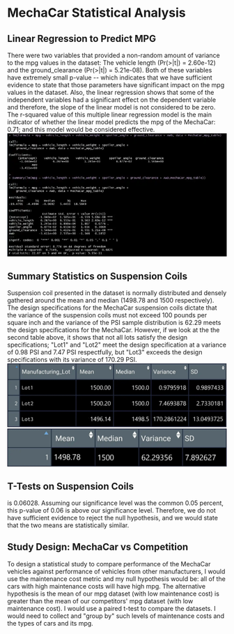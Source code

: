 # MechaCar Statistical Analysis

## Linear Regression to Predict MPG
There were two variables that provided a non-random amount of variance to the mpg values in the dataset: The vehicle length (Pr(>|t|) = 2.60e-12) and the ground_clearance (Pr(>|t|) = 5.21e-08). Both of these variables have extremely small p-value -- which indicates that we have sufficient evidence to state that those parameters have significant impact on the mpg values in the dataset. Also, the linear regression shows that some of the independent variables had a significant effect on the dependent variable and therefore, the slope of the linear model is not considered to be zero. The r-squared value of this multiple linear regression model is the main indicator of whether the linear model predicts the mpg of the MechaCar: 0.71; and this model would be considered effective.
![This is an image]( https://github.com/gonzojc/MechaCar_Statistical_Analysis/blob/main/Resources/images/linearregression.PNG)

## Summary Statistics on Suspension Coils
Suspension coil presented in the dataset is normally distributed and densely gathered around the mean and median (1498.78 and 1500 respectively). The design specifications for the MechaCar suspension coils dictate that the variance of the suspension coils must not exceed 100 pounds per square inch and the variance of the PSI sample distribution is 62.29 meets the design specifications for the MechaCar. However, if we look at the the second table above, it shows that not all lots satisfy the design specifications; "Lot1" and "Lot2" meet the design specification at a variance of 0.98 PSI and 7.47 PSI respectfully, but "Lot3" exceeds the design specifications with its variance of 170.29 PSI.
![This is an image]( https://github.com/gonzojc/MechaCar_Statistical_Analysis/blob/main/Resources/images/lot_summary.PNG)
![This is an image]( https://github.com/gonzojc/MechaCar_Statistical_Analysis/blob/main/Resources/images/total_summary.PNG)

## T-Tests on Suspension Coils
is 0.06028. Assuming our significance level was the common 0.05 percent, this p-value of 0.06 is above our significance level. Therefore, we do not have sufficient evidence to reject the null hypothesis, and we would state that the two means are statistically similar.

## Study Design: MechaCar vs Competition
To design a statistical study to compare performance of the MechaCar vehicles against performance of vehicles from other manufacturers, I would use the maintenance cost metric and my null hypothesis would be: all of the cars with high maintenance costs will have high mpg. The alternative hypothesis is the mean of our mpg dataset (with low maintenance cost) is greater than the mean of our competitors' mpg dataset (with low maintenance cost). I would use a paired t-test to compare the datasets. I would need to collect and "group by" such levels of maintenance costs and the types of cars and its mpg.
